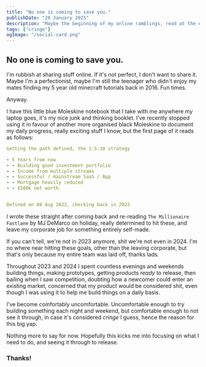 ```yaml
---
title: "No one is coming to save you."
publishDate: "20 January 2025"
description: "Maybe the beginning of my online ramblings, read at the expense of your time."
tags: ["cringe"]
ogImage: "/social-card.png"
---
```


## No one is coming to save you.

I'm rubbish at sharing stuff online. If it's not perfect, I don't want to share it. Maybe I'm a perfectionist, maybe I'm still the teenager who didn't enjoy my mates finding my 5 year old minecraft tutorials back in 2016. Fun times.

Anyway.

I have this little blue Moleskine notebook that I take with me anywhere my laptop goes, it's my nice junk and thinking booklet. I've recently stopped using it in favour of another more organised black Moleskine to document my daily progress, really exciting stuff I know, but the first page of it reads as follows:

```yaml
Getting the path defined, the 1:5:10 strategy

- 5 Years from now
- - Building good investment portfolio
- - Income from multiple streams
- - Successful / mainstream SaaS / App
- - Mortgage heavily reduced
- - £500k net worth


Defined on 08 Aug 2022, checking back in 2023
```

I wrote these straight after coming back and re-reading `The Millionaire Fastlane` by MJ DeMarco on holiday, really determined to hit these, and leave my corporate job for something entirely self-made.

If you can't tell, we're not in 2023 anymore, shit we're not even in 2024. I'm no where near hitting these goals, other than the leaving corporate, but that's only because my entire team was laid off, thanks lads.

Throughout 2023 and 2024 I spent countless evenings and weekends building things, making prototypes, getting products _ready_ to release, then bailing when I saw competition, doubting how a newcomer could enter an existing market, concerned that my product would be considered shit, even though I was using it to help me build things on a daily basis.

I've become comfortably uncomfortable. Uncomfortable enough to try building something each night and weekend, but comfortable enough to not see it through, in case it's considered _cringe_ I guess, hence the reason for this big yap.

Nothing more to say for now. Hopefully this kicks me into focusing on what I need to do, and seeing it through to release.

### Thanks!
